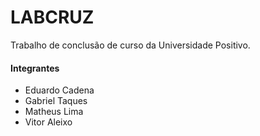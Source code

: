 # LABCRUZ 
Trabalho de conclusão de curso da Universidade Positivo.
#### Integrantes
- Eduardo Cadena
- Gabriel Taques
- Matheus Lima
- Vitor Aleixo